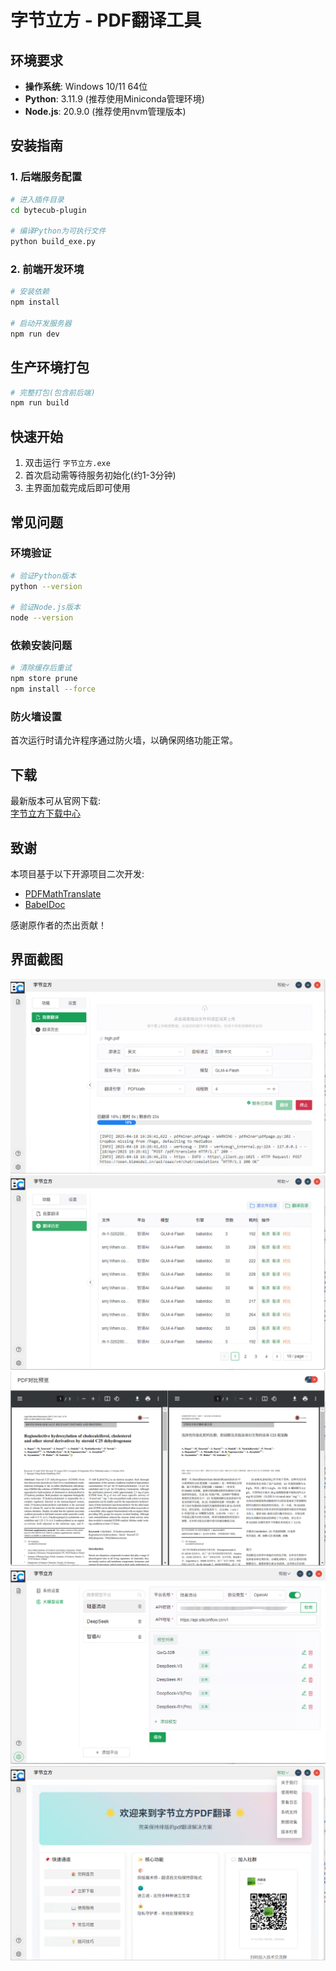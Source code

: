 # 字节立方 - PDF翻译工具

## 环境要求
- **操作系统**: Windows 10/11 64位
- **Python**: 3.11.9 (推荐使用Miniconda管理环境)
- **Node.js**: 20.9.0 (推荐使用nvm管理版本)

## 安装指南

### 1. 后端服务配置
```bash
# 进入插件目录
cd bytecub-plugin

# 编译Python为可执行文件
python build_exe.py
```

### 2. 前端开发环境
```bash
# 安装依赖
npm install

# 启动开发服务器
npm run dev
```

## 生产环境打包
```bash
# 完整打包(包含前后端)
npm run build
```

## 快速开始
1. 双击运行 `字节立方.exe`
2. 首次启动需等待服务初始化(约1-3分钟)
3. 主界面加载完成后即可使用

## 常见问题
### 环境验证
```bash
# 验证Python版本
python --version

# 验证Node.js版本 
node --version
```

### 依赖安装问题
```bash
# 清除缓存后重试
npm store prune
npm install --force
```

### 防火墙设置
首次运行时请允许程序通过防火墙，以确保网络功能正常。

## 下载
最新版本可从官网下载:  
[字节立方下载中心](https://ts.bytecub.cn/down.html)

## 致谢
本项目基于以下开源项目二次开发:
- [PDFMathTranslate](https://github.com/Byaidu/PDFMathTranslate)
- [BabelDoc](https://github.com/funstory-ai/BabelDOC)

感谢原作者的杰出贡献！
## 界面截图
![1.png](images/1.png)
![2.png](images/2.png) 
![3.png](images/3.png)
![4.png](images/4.png)
![5.png](images/5.png)
```
